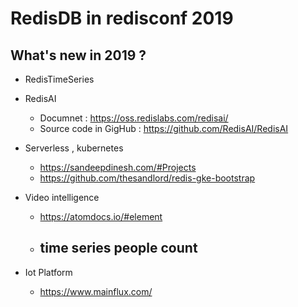 # RedisDB in redisconf 2019
## What's new in 2019 ?
- RedisTimeSeries
- RedisAI
  - Documnet : https://oss.redislabs.com/redisai/
  - Source code in GigHub : https://github.com/RedisAI/RedisAI
- Serverless , kubernetes
  - https://sandeepdinesh.com/#Projects
  - https://github.com/thesandlord/redis-gke-bootstrap
  
- Video intelligence
  - https://atomdocs.io/#element
  - time series people count 
    - 
- Iot Platform
  - https://www.mainflux.com/
  
  
